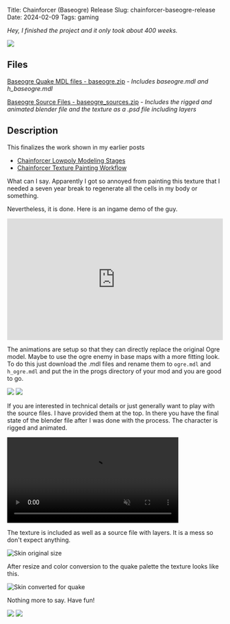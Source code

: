 Title: Chainforcer (Baseogre) Release
Slug: chainforcer-baseogre-release
Date: 2024-02-09
Tags: gaming

*Hey, I finished the project and it only took about 400 weeks.*

<img src="{static}/static/baseogre_release/cut.png" style="max-height:512px" />

## Files

[Baseogre Quake MDL files - baseogre.zip]({static}/static/baseogre_release/baseogre.zip) - *Includes baseogre.mdl and h_baseogre.mdl*

[Baseogre Source Files - baseogre_sources.zip]({static}/static/baseogre_release/baseogre_sources.zip) - *Includes the rigged and animated blender file and the texture as a .psd file including layers*

## Description

This finalizes the work shown in my earlier posts

- [Chainforcer Lowpoly Modeling Stages]({filename}/projects/modprog.md)
- [Chainforcer Texture Painting Workflow]({filename}/projects/texworkflow.md)

What can I say. Apparently I got so annoyed from painting this texture that I needed a seven year break to regenerate all the cells in my body or something.

Nevertheless, it is done. Here is an ingame demo of the guy.

<div style="position: relative; width: 100%; height: 0; padding-bottom: 56.25%;">
    <iframe src="https://www.youtube.com/embed/UVERBoYa40g" frameborder="0" allowfullscreen style="position: absolute; top: 0; left: 0; width: 100%; height: 100%;"></iframe>
</div>

The animations are setup so that they can directly replace the original Ogre model. Maybe to use the ogre enemy in base maps with a more fitting look. To do this just download the .mdl files and rename them to `ogre.mdl` and `h_ogre.mdl` and put the in the progs directory of your mod and you are good to go.

<img src="{static}/static/baseogre_release/front.png" style="max-height:512px" />
<img src="{static}/static/baseogre_release/back.png" style="max-height:512px" />

If you are interested in technical details or just generally want to play with the source files. I have provided them at the top. In there you have the final state of the blender file after I was done with the process. The character is rigged and animated.

<video controls playsinline autoplay muted loop preload="auto" style="width: 100%; max-width: 400px; height: auto;">
  <source src="{static}/static/baseogre_release/rigged.webm" type="video/webm" />
</video>

The texture is included as well as a source file with layers. It is a mess so don't expect anything.

![Skin original size]({static}/static/baseogre_release/skin512.png)

After resize and color conversion to the quake palette the texture looks like this.

![Skin converted for quake]({static}/static/baseogre_release/skin256_paletted_bayer_16.png)

Nothing more to say. Have fun!

<img src="{static}/static/baseogre_release/leatherface.png"  style="max-height:600px" />
<img src="{static}/static/baseogre_release/muzzleflash.png" style="max-height:512px" />
